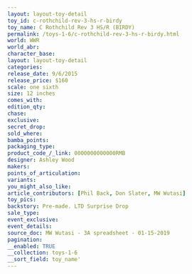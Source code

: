 ```yaml
---
layout: layout-toy-detail 
toy_id: c-rothchild-rev-3-hs-r-birdy
toy_name: C Rothchild Rev 3 HS/R (BIRDY)
permalink: /toys-1-6/c-rothchild-rev-3-hs-r-birdy.html
world: WWR
world_abr: 
character_base: 
layout: layout-toy-detail
categories: 
release_date: 9/6/2015
release_price: $160 
scale: one sixth
size: 12 inches
comes_with: 
edition_qty: 
chase: 
exclusive: 
secret_drop: 
sold_where: 
bamba_points: 
packaging_type: 
product_code_/_link: 0000000000000RMB
designer: Ashley Wood
makers: 
points_of_articulation: 
variants: 
you_might_also_like: 
article_contributors: [Phil Back, Don Slater, MW Wutasi]
toy_pics: 
backstory: Pre-made. LTD Surprise Drop
sale_type: 
event_exclusive: 
event_details: 
source_doc: MW Wutasi - 3A spreadsheet - 01-15-2019
pagination: 
__enabled: TRUE
__collection: toys-1-6
__sort_field: toy_name'
---
```

